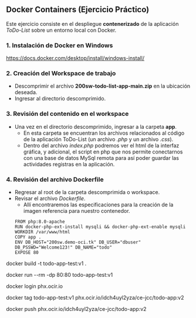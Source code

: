 ## Docker Containers (Ejercicio Práctico)
Este ejercicio consiste en el despliegue **contenerizado** de la aplicación *ToDo-List* sobre un entorno local con Docker. 

### 1. Instalación de Docker en Windows
 https://docs.docker.com/desktop/install/windows-install/

### 2. Creación del Workspace de trabajo
- Descomprimir el archivo **200sw-todo-list-app-main.zip** en la ubicación deseada.
- Ingresar al directorio descomprimido.

### 3. Revisión del contenido en el workspace
- Una vez en el directorio descomprimido, ingresar a la carpeta **app**.
    - En esta carpeta se encuentran los archivos relacionados al código de la aplicación ToDo-List (un archivo *.php* y un archivo *.css*).
    - Dentro del archivo *index.php* podremos ver el html de la interfaz gráfica, y adicional, el script en php que nos permite conectarnos con una base de datos MySql remota para así poder guardar las actividades registras en la aplicación.

### 4. Revisión del archivo Dockerfile
- Regresar al root de la carpeta descomprimida o workspace.
- Revisar el archivo *Dockerfile*.
    - Allí encontraremos las especificaciones para la creación de la imagen referencia para nuestro contenedor.
    ```
    FROM php:8.0-apache
    RUN docker-php-ext-install mysqli && docker-php-ext-enable mysqli
    WORKDIR /var/www/html
    COPY app .
    ENV DB_HOST="200sw.demo-oci.tk" DB_USER="dbuser" DB_PSSWD="Welcome123!" DB_NAME="todo"
    EXPOSE 80
    ```

docker build -t todo-app-test:v1 .

docker run --rm -dp 80:80 todo-app-test:v1

docker login phx.ocir.io

docker tag todo-app-test:v1 phx.ocir.io/idch4uyl2yza/ce-jcc/todo-app:v2

docker push phx.ocir.io/idch4uyl2yza/ce-jcc/todo-app:v2
